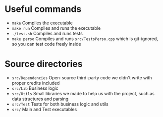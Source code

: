 # Useful commands

- `make` Compiles the executable
- `make run` Compiles and runs the executable
- `./test.sh` Compiles and runs tests 
- `make perso` Compiles and runs `src/TestsPerso.cpp` which is git-ignored, so you can test code freely inside

# Source directories

- `src/Dependencies` Open-source third-party code we didn't write with proper credits included
- `src/Lib` Business logic
- `src/Utils` Small libraries we made to help us with the project, such as data structures and parsing
- `src/Test` Tests for both business logic and utils
- `src/` Main and Test executables